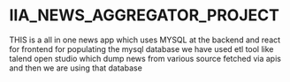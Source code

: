 # IIA_NEWS_AGGREGATOR_PROJECT


THIS is a all in one news app which uses MYSQL at the backend and react for frontend  for populating the mysql database we have used etl tool like talend open studio which dump news from various source fetched via apis and then we are using that database 
